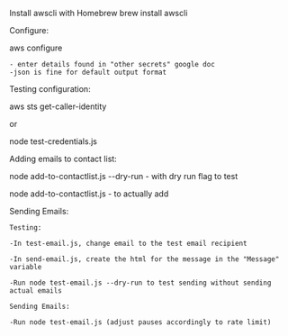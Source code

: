 Install awscli with Homebrew
brew install awscli

Configure:

aws configure

    - enter details found in "other secrets" google doc
    -json is fine for default output format

Testing configuration:

aws sts get-caller-identity

or

node test-credentials.js

Adding emails to contact list:

node add-to-contactlist.js --dry-run
    - with dry run flag to test

node add-to-contactlist.js
    - to actually add

Sending Emails:

    Testing: 
    
    -In test-email.js, change email to the test email recipient 
            
    -In send-email.js, create the html for the message in the "Message" variable

    -Run node test-email.js --dry-run to test sending without sending actual emails

    Sending Emails:

    -Run node test-email.js (adjust pauses accordingly to rate limit)




